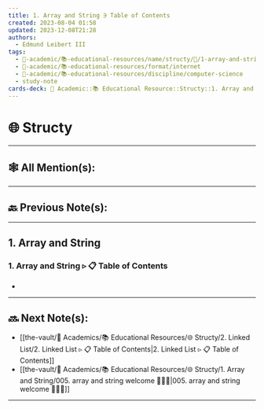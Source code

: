 ```yaml
---
title: 1. Array and String ∋ Table of Contents
created: 2023-08-04 01:58
updated: 2023-12-08T21:28
authors:
  - Edmund Leibert III
tags:
  - 🔴-academic/📚-educational-resources/name/structy/🔖/1-array-and-string/1-array-and-string-∋-table-of-contents
  - 🔴-academic/📚-educational-resources/format/internet
  - 🔴-academic/📚-educational-resources/discipline/computer-science
  - study-note
cards-deck: 🔴 Academic::📚 Educational Resource::Structy::1. Array and String::1. Array and String ∋ Table of Contents
---
```


# 🌐 Structy

---

## 🕸️ All Mention(s): 

---

## 🔙 Previous Note(s):

---

## 1. Array and String


### 1. Array and String ▹ 📋 **Table of Contents**

- 

---

## 🔜 Next Note(s):
- [[the-vault/🔴 Academics/📚 Educational Resources/🌐 Structy/2. Linked List/2. Linked List ▹ 📋 Table of Contents|2. Linked List ▹ 📋 Table of Contents]]
- [[the-vault/🔴 Academics/📚 Educational Resources/🌐 Structy/1. Array and String/005. array and string welcome 👨🏻‍🏫|005. array and string welcome 👨🏻‍🏫]]

---
